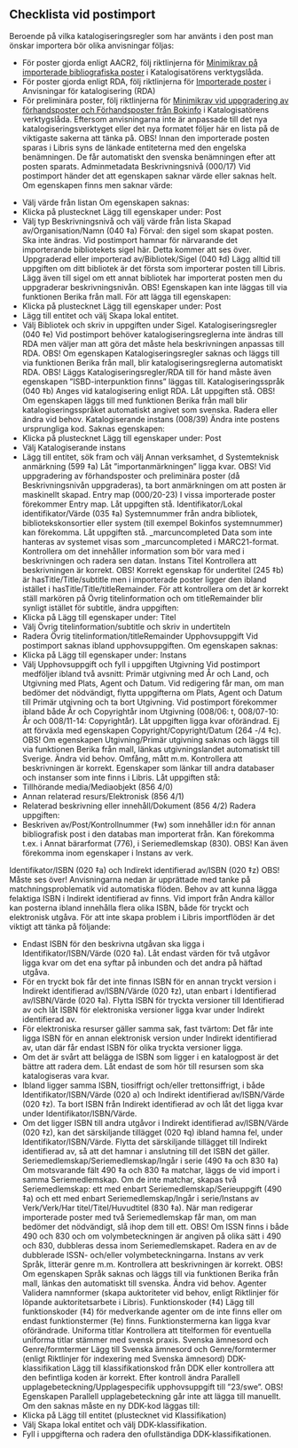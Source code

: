 ## Checklista vid postimport

Beroende på vilka katalogiseringsregler som har använts i den post man önskar importera bör olika anvisningar följas: 
*	För poster gjorda enligt AACR2, följ riktlinjerna för [Minimikrav på importerade bibliografiska poster](http://www.kb.se/katalogisering/Katalogisering/Minimikrav-pa-importerade-bibliografiska-poster/) i Katalogisatörens verktygslåda.
* För poster gjorda enligt RDA, följ riktlinjerna för [Importerade poster](http://www.kb.se/rdakatalogisering/Postimport/) i Anvisningar för katalogisering (RDA)
*	För preliminära poster, följ riktlinjerna för [Minimikrav vid uppgradering av förhandsposter och Förhandsposter från Bokinfo](http://www.kb.se/katalogisering/Katalogisering/Preliminara-poster/Uppgradering-Bokrondellen/) i Katalogisatörens verktygslåda.
Eftersom anvisningarna inte är anpassade till det nya katalogiseringsverktyget eller det nya formatet följer här en lista på de viktigaste sakerna att tänka på.
OBS! Innan den importerade posten sparas i Libris syns de länkade entiteterna med den engelska benämningen. De får automatiskt den svenska benämningen efter att posten sparats. 
Adminmetadata
Beskrivningsnivå (000/17)
Vid postimport händer det att egenskapen saknar värde eller saknas helt.
Om egenskapen finns men saknar värde:
-	Välj värde från listan
Om egenskapen saknas:
-	Klicka på plustecknet Lägg till egenskaper under: Post
-	Välj typ Beskrivningsnivå och välj värde från lista
Skapad av/Organisation/Namn (040 ‡a)
Förval: den sigel som skapat posten. Ska inte ändras.
Vid postimport hamnar för närvarande det importerande bibliotekets sigel här. Detta kommer att ses över.
Uppgraderad eller importerad av/Bibliotek/Sigel (040 ‡d)
Lägg alltid till uppgiften om ditt bibliotek är det första som importerar posten till Libris. Lägg även till sigel om ett annat bibliotek har importerat posten men du uppgraderar beskrivningsnivån.
OBS! Egenskapen kan inte läggas till via funktionen Berika från mall.
För att lägga till egenskapen:
-	Klicka på plustecknet Lägg till egenskaper under: Post
-	Lägg till entitet och välj Skapa lokal entitet.
-	Välj Bibliotek och skriv in uppgiften under Sigel.
Katalogiseringsregler (040 ‡e)
Vid postimport behöver katalogiseringsreglerna inte ändras till RDA men väljer man att göra det måste hela beskrivningen anpassas till RDA.
OBS! Om egenskapen Katalogiseringsregler saknas och läggs till via funktionen Berika från mall, blir katalogiseringsreglerna automatiskt RDA.
OBS! Läggs Katalogiseringsregler/RDA till för hand måste även egenskapen ”ISBD-interpunktion finns” läggas till.
Katalogiseringsspråk (040 ‡b)
Anges vid katalogisering enligt RDA. Låt uppgiften stå.
OBS! Om egenskapen läggs till med funktionen Berika från mall blir katalogiseringsspråket automatiskt angivet som svenska. Radera eller ändra vid behov.
Katalogiserande instans (008/39)
Ändra inte postens ursprungliga kod.
Saknas egenskapen:
-	Klicka på plustecknet Lägg till egenskaper under: Post
-	Välj Katalogiserande instans
-	Lägg till entitet, sök fram och välj Annan verksamhet, d
Systemteknisk anmärkning (599 ‡a)
Låt ”importanmärkningen” ligga kvar.
OBS! Vid uppgradering av förhandsposter och preliminära poster (då Beskrivningsnivån uppgraderas), ta bort anmärkningen om att posten är maskinellt skapad.
Entry map (000/20-23)
I vissa importerade poster förekommer Entry map. Låt uppgiften stå.
Identifikator/Lokal identifikator/Värde (035 ‡a)
Systemnummer från andra bibliotek, bibliotekskonsortier eller system (till exempel Bokinfos systemnummer) kan förekomma. Låt uppgiften stå.
_marcuncompleted
Data som inte hanteras av systemet visas som _marcuncompleted i MARC21-format. Kontrollera om det innehåller information som bör vara med i beskrivningen och radera sen datan.
Instans
Titel
Kontrollera att beskrivningen är korrekt.
OBS! Korrekt egenskap för undertitel (245 ‡b) är hasTitle/Title/subtitle men i importerade poster ligger den ibland istället i hasTitle/Title/titleRemainder.
För att kontrollera om det är korrekt ställ markören på Övrig titelinformation och om titleRemainder blir synligt istället för subtitle, ändra uppgiften:
-	Klicka på Lägg till egenskaper under: Titel
-	Välj Övrig titelinformation/subtitle och skriv in undertiteln
-	Radera Övrig titelinformation/titleRemainder
Upphovsuppgift
Vid postimport saknas ibland upphovsuppgiften. Om egenskapen saknas:
-	Klicka på Lägg till egenskaper under: Instans
-	Välj Upphovsuppgift och fyll i uppgiften
Utgivning
Vid postimport medföljer ibland två avsnitt: Primär utgivning med År och Land, och Utgivning med Plats, Agent och Datum.
Vid redigering får man, om man bedömer det nödvändigt, flytta uppgifterna om Plats, Agent och Datum till Primär utgivning och ta bort Utgivning.
Vid postimport förekommer ibland både År och Copyrightår inom Utgivning (008/06: t, 008/07-10: År och 008/11-14: Copyrightår). Låt uppgiften ligga kvar oförändrad. Ej att förväxla med egenskapen Copyright/Copyright/Datum (264 -/4 ‡c).
OBS! Om egenskapen Utgivning/Primär utgivning saknas och läggs till via funktionen Berika från mall, länkas utgivningslandet automatiskt till Sverige. Ändra vid behov.
Omfång, mått m.m.
Kontrollera att beskrivningen är korrekt.
Egenskaper som länkar till andra databaser och instanser som inte finns i Libris.
Låt uppgiften stå:
-	Tillhörande media/Mediaobjekt (856 4/0)
-	Annan relaterad resurs/Elektronisk (856 4/1)
-	Relaterad beskrivning eller innehåll/Dokument (856 4/2)
Radera uppgiften:
-	Beskriven av/Post/Kontrollnummer (‡w) som innehåller id:n för annan bibliografisk post i den databas man importerat från. Kan förekomma t.ex. i Annat bärarformat (776), i Seriemedlemskap (830). OBS! Kan även förekomma inom egenskaper i Instans av verk. 

Identifikator/ISBN (020 ‡a) och Indirekt identifierad av/ISBN (020 ‡z)
OBS! Måste ses över! Anvisningarna nedan är upprättade med tanke på matchningsproblematik vid automatiska flöden. Behov av att kunna lägga felaktiga ISBN i Indirekt identifierad av finns.
Vid import från Andra källor kan posterna ibland innehålla flera olika ISBN, både för tryckt och elektronisk utgåva. För att inte skapa problem i Libris importflöden är det viktigt att tänka på följande:
-	Endast ISBN för den beskrivna utgåvan ska ligga i Identifikator/ISBN/Värde (020 ‡a). Låt endast värden för två utgåvor ligga kvar om det ena syftar på inbunden och det andra på häftad utgåva.
-	För en tryckt bok får det inte finnas ISBN för en annan tryckt version i Indirekt identifierad av/ISBN/Värde (020 ‡z), utan enbart i Identifierad av/ISBN/Värde (020 ‡a). Flytta ISBN för tryckta versioner till Identifierad av och låt ISBN för elektroniska versioner ligga kvar under Indirekt identifierad av.
-	För elektroniska resurser gäller samma sak, fast tvärtom: Det får inte ligga ISBN för en annan elektronisk version under Indirekt identifierad av, utan där får endast ISBN för olika tryckta versioner ligga.
-	Om det är svårt att belägga de ISBN som ligger i en katalogpost är det bättre att radera dem. Låt endast de som hör till resursen som ska katalogiseras vara kvar.
-	Ibland ligger samma ISBN, tiosiffrigt och/eller trettonsiffrigt, i både Identifikator/ISBN/Värde (020 a) och Indirekt identifierad av/ISBN/Värde (020 ‡z). Ta bort ISBN från Indirekt identifierad av och låt det ligga kvar under Identifikator/ISBN/Värde.
-	Om det ligger ISBN till andra utgåvor i Indirekt identifierad av/ISBN/Värde (020 ‡z), kan det särskiljande tillägget (020 ‡q) ibland hamna fel, under Identifikator/ISBN/Värde. Flytta det särskiljande tillägget till Indirekt identifierad av, så att det hamnar i anslutning till det ISBN det gäller.
Seriemedlemskap/Seriemedlemskap/Ingår i serie (490 ‡a och 830 ‡a)
Om motsvarande fält 490 ‡a och 830 ‡a matchar, läggs de vid import i samma Seriemedlemskap.
Om de inte matchar, skapas två Seriemedlemskap: ett med enbart Seriemedlemskap/Serieuppgift (490 ‡a) och ett med enbart Seriemedlemskap/Ingår i serie/Instans av Verk/Verk/Har titel/Titel/Huvudtitel (830 ‡a).
När man redigerar importerade poster med två Seriemedlemskap får man, om man bedömer det nödvändigt, slå ihop dem till ett.
OBS! Om ISSN finns i både 490 och 830 och om volymbeteckningen är angiven på olika sätt i 490 och 830, dubbleras dessa inom Seriemedlemskapet. Radera en av de dubblerade ISSN- och/eller voIymbeteckningarna.
Instans av verk
Språk, litterär genre m.m.
Kontrollera att beskrivningen är korrekt.
OBS! Om egenskapen Språk saknas och läggs till via funktionen Berika från mall, länkas den automatiskt till svenska. Ändra vid behov.
Agenter
Validera namnformer (skapa auktoriteter vid behov, enligt Riktlinjer för löpande auktoritetsarbete i Libris).
Funktionskoder (‡4) 
Lägg till funktionskoder (‡4) för medverkande agenter om de inte finns eller om endast funktionstermer (‡e) finns. Funktionstermerna kan ligga kvar oförändrade.
Uniforma titlar 
Kontrollera att titelformen för eventuella uniforma titlar stämmer med svensk praxis.
Svenska ämnesord och Genre/formtermer
Lägg till Svenska ämnesord och Genre/formtermer (enligt Riktlinjer för indexering med Svenska ämnesord)
DDK-klassifikation
Lägg till klassifikationskod från DDK eller kontrollera att den befintliga koden är korrekt. Efter kontroll ändra Parallell upplagebeteckning/Upplagespecifik upphovsuppgift till ”23/swe”.
OBS! Egenskapen Parallell upplagebeteckning går inte att lägga till manuellt. Om den saknas måste en ny DDK-kod läggas till:
-	Klicka på Lägg till entitet (plustecknet vid Klassifikation)
-	Välj Skapa lokal entitet och välj DDK-klassifikation.
-	Fyll i uppgifterna och radera den ofullständiga DDK-klassifikationen.

